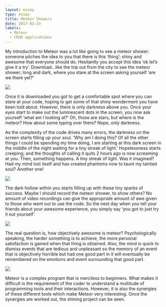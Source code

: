```yaml
---
layout: essay
type: essay
title: Meteor Showers
date: 2017-03-23
labels:
  - Meteor
  - CRUD applications
---
```


My introduction to Meteor was a lot like going to see a meteor shower: someone pitches the idea to you that there is this ‘thing’; shiny and awesome that everyone should do. Hesitantly you accept this idea ‘ok let’s give it a try’. Download…like the trip out from the city to see the meteor shower; long and dark, where you stare at the screen asking yourself ‘are we there yet?’

<img class="ui medium left circular floated image" src="https://misfitmuse.files.wordpress.com/2012/12/dark-road.jpg">

Once it is downloaded you got to get a comfortable spot where you can stare at your code, hoping to get some of that shiny wonderment you have been told about. However, there is only darkness above you. Once your eyes start to make out the luminescent dots in the screen, you now ask yourself ‘what am I looking at?’ Oh, those are stars, but where is the meteor? How about some typing over there? Nope, only darkness.


 As the complexity of the code drives many errors, the darkness on the screen starts filling up your soul. ‘Why am I doing this? Of all the other things I could be spending my time doing, I am starting at this dark screen in the middle of the night waiting for a tiny streak of light.’ Hopelessness starts creeping; and the thoughts of calling it quits 2 hours ago is now screaming at you. Then, something happens. A tiny streak of light. Was it imagined? Had my mind lost itself and has created phantoms now to taunt my tainted soul? Another one! 
 
 <img class="ui medium right floated image" src="https://images.vice.com/motherboard/content-images/article/no-id/1454125087074284.jpg">

The dark hollow within you starts filling up with these tiny sparks of success. Maybe I should record the meteor shower, to show others? No amount of video recordings can give the appropriate amount of awe given to those who went out to use the code. So the next day when you tell your friends about your awesome experience, you simply say ‘you got to just try it out yourself’.

<img class="ui medium left floated image" src="http://vignette1.wikia.nocookie.net/darksouls/images/2/20/Dark_Soul.jpg/revision/latest?cb=20130801001027">

The real question is, how objectively awesome is meteor? Psychologically speaking, the harder something is to achieve, the more personal satisfaction is gained when that thing is obtained. Also, the mind is quick to dismiss events that are tedious and unpleasant so the memory of an event that is objectively horrible but had one good part in it will eventually be remembered on the emotions and event surrounding that good part.

<img class="ui medium right circular floated image" src="https://d14xs1qewsqjcd.cloudfront.net/assets/og-image-logo.png">

Meteor is a complex program that is merciless to beginners. What makes it difficult is the requirement of the coder to understand a multitude of programming tools and their interactions. However, it is also the synergies of these different tools which make Meteor very interesting. Once the synergies are worked out, the shining project can be seen.




